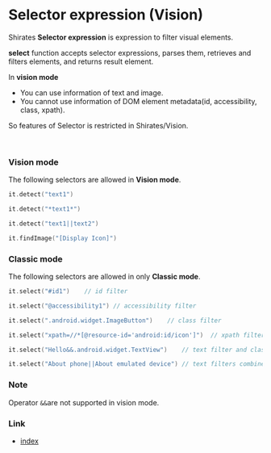 # Selector expression (Vision)

Shirates **Selector expression** is expression to filter visual elements.

**select** function accepts selector expressions, parses them, retrieves and filters elements, and returns result
element.

In **vision mode**

- You can use information of text and image.
- You cannot use information of DOM element metadata(id, accessibility, class, xpath).

So features of Selector is restricted in Shirates/Vision.

<br>

### Vision mode

The following selectors are allowed in **Vision mode**.

```kotlin
it.detect("text1")

it.detect("*text1*")

it.detect("text1||text2")

it.findImage("[Display Icon]")
```

### Classic mode

The following selectors are allowed in only **Classic mode**.

```kotlin
it.select("#id1")    // id filter

it.select("@accessibility1") // accessibility filter

it.select(".android.widget.ImageButton")    // class filter

it.select("xpath=//*[@resource-id='android:id/icon']")  // xpath filter

it.select("Hello&&.android.widget.TextView")    // text filter and class filter combined with "&&"(and) operator

it.select("About phone||About emulated device") // text filters combined with "||"(or) operator
```

### Note

Operator `&&`are not supported in vision mode. <br>

### Link

- [index](../../../index.md)

